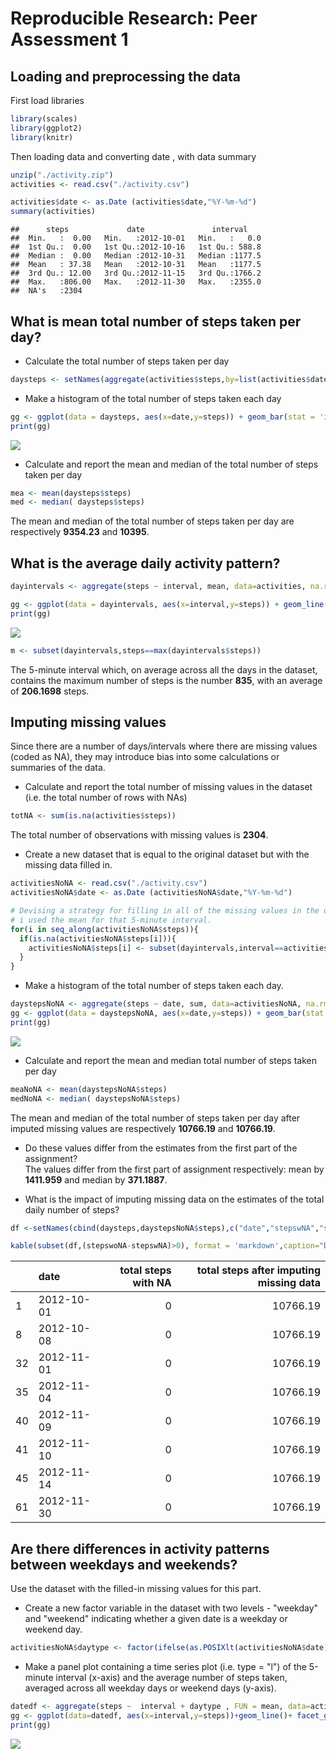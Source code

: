 # Reproducible Research: Peer Assessment 1



## Loading and preprocessing the data

First load libraries

```r
library(scales)
library(ggplot2)
library(knitr)
```

Then loading data and converting date , with data summary

```r
unzip("./activity.zip")
activities <- read.csv("./activity.csv")

activities$date <- as.Date (activities$date,"%Y-%m-%d")
summary(activities)
```

```
##      steps             date               interval     
##  Min.   :  0.00   Min.   :2012-10-01   Min.   :   0.0  
##  1st Qu.:  0.00   1st Qu.:2012-10-16   1st Qu.: 588.8  
##  Median :  0.00   Median :2012-10-31   Median :1177.5  
##  Mean   : 37.38   Mean   :2012-10-31   Mean   :1177.5  
##  3rd Qu.: 12.00   3rd Qu.:2012-11-15   3rd Qu.:1766.2  
##  Max.   :806.00   Max.   :2012-11-30   Max.   :2355.0  
##  NA's   :2304
```



## What is mean total number of steps taken per day?

* Calculate the total number of steps taken per day

```r
daysteps <- setNames(aggregate(activities$steps,by=list(activities$date),sum,na.rm=T),c("date","steps"))
```

*  Make a histogram of the total number of steps taken each day

```r
gg <- ggplot(data = daysteps, aes(x=date,y=steps)) + geom_bar(stat = 'identity') + scale_x_date(date_breaks = '1 week',date_labels = "%b %d") + labs(title = "Total daily number of steps ")
print(gg)
```

![](figures/histogram_steps_by_day-1.png)<!-- -->


* Calculate and report the mean and median of the total number of steps taken per day

```r
mea <- mean(daysteps$steps)
med <- median( daysteps$steps)
```
The mean and median of the total number of steps taken per day are respectively **9354.23** and **10395**.

## What is the average daily activity pattern?


```r
dayintervals <- aggregate(steps ~ interval, mean, data=activities, na.rm=T)

gg <- ggplot(data = dayintervals, aes(x=interval,y=steps)) + geom_line() + labs(title = "average daily activity pattern - steps per interval")
print(gg)
```

![](figures/plot_average_daily_activitiy_pattern-1.png)<!-- -->



```r
m <- subset(dayintervals,steps==max(dayintervals$steps))
```
The 5-minute interval which, on average across all the days in the dataset, contains the maximum number of steps is the number **835**, with an average of **206.1698** steps.

## Imputing missing values
Since there are a number of days/intervals where there are missing values (coded as NA), they  may introduce bias into some calculations or summaries of the data.

* Calculate and report the total number of missing values in the dataset (i.e. the total number of rows with NAs)

```r
totNA <- sum(is.na(activities$steps))
```
The total number of observations with missing values is **2304**.

* Create a new dataset that is equal to the original dataset but with the missing data filled in.

```r
activitiesNoNA <- read.csv("./activity.csv")
activitiesNoNA$date <- as.Date (activitiesNoNA$date,"%Y-%m-%d")

# Devising a strategy for filling in all of the missing values in the dataset,
# i used the mean for that 5-minute interval.
for(i in seq_along(activitiesNoNA$steps)){
  if(is.na(activitiesNoNA$steps[i])){
    activitiesNoNA$steps[i] <- subset(dayintervals,interval==activitiesNoNA$interval[i])[,2]
  }
}
```

* Make a histogram of the total number of steps taken each day. 


```r
daystepsNoNA <- aggregate(steps ~ date, sum, data=activitiesNoNA, na.rm=T)
gg <- ggplot(data = daystepsNoNA, aes(x=date,y=steps)) + geom_bar(stat = 'identity') + scale_x_date(date_breaks = '1 week',date_labels = "%b %d") + labs(title = "Total daily number of steps - with imputed values")
print(gg)
```

![](figures/histogram_steps_per_day_with_imputed_values-1.png)<!-- -->

* Calculate and report the mean and median total number of steps taken per day

```r
meaNoNA <- mean(daystepsNoNA$steps)
medNoNA <- median( daystepsNoNA$steps)
```
The mean and median of the total number of steps taken per day after imputed missing values are respectively **10766.19** and **10766.19**.

* Do these values differ from the estimates from the first part of the assignment?  
The values differ from the first part of assignment respectively: mean by **1411.959** and median by **371.1887**.


* What is the impact of imputing missing data on the estimates of the total daily number of steps?

```r
df <-setNames(cbind(daysteps,daystepsNoNA$steps),c("date","stepswNA","stepswoNA")) 

kable(subset(df,(stepswoNA-stepswNA)>0), format = 'markdown',caption="Days impacted by imputing missing data",col.names = c("date","total steps with NA","total steps after imputing missing data")) 
```



|   |date       | total steps with NA| total steps after imputing missing data|
|:--|:----------|-------------------:|---------------------------------------:|
|1  |2012-10-01 |                   0|                                10766.19|
|8  |2012-10-08 |                   0|                                10766.19|
|32 |2012-11-01 |                   0|                                10766.19|
|35 |2012-11-04 |                   0|                                10766.19|
|40 |2012-11-09 |                   0|                                10766.19|
|41 |2012-11-10 |                   0|                                10766.19|
|45 |2012-11-14 |                   0|                                10766.19|
|61 |2012-11-30 |                   0|                                10766.19|

## Are there differences in activity patterns between weekdays and weekends?

Use the dataset with the filled-in missing values for this part.

* Create a new factor variable in the dataset with two levels - "weekday" and "weekend" indicating whether a given date is a weekday or weekend day.


```r
activitiesNoNA$daytype <- factor(ifelse(as.POSIXlt(activitiesNoNA$date)$wday %in% c(0,6),"weekend","weekday"))
```

* Make a panel plot containing a time series plot (i.e. type = "l") of the 5-minute interval (x-axis) and the average number of steps taken, averaged across all weekday days or weekend days (y-axis). 


```r
datedf <- aggregate(steps ~  interval + daytype , FUN = mean, data=activitiesNoNA)
gg <- ggplot(data=datedf, aes(x=interval,y=steps))+geom_line()+ facet_grid(daytype~.)
print(gg)
```

![](figures/panel_plot_on_daytype-1.png)<!-- -->
